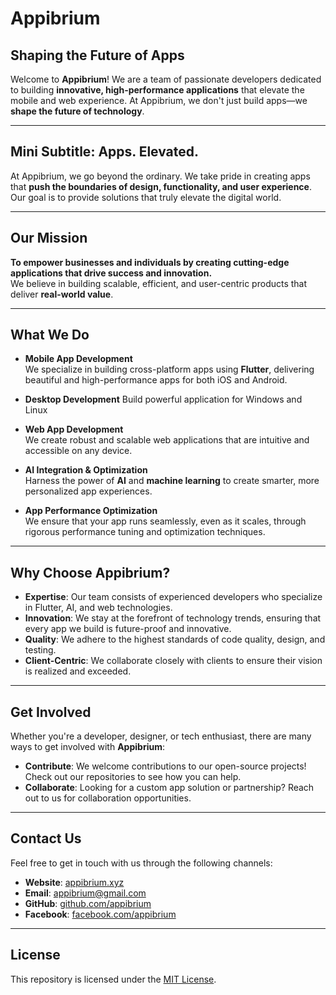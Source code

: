 # Appibrium

## Shaping the Future of Apps

Welcome to **Appibrium**! We are a team of passionate developers dedicated to building **innovative, high-performance applications** that elevate the mobile and web experience. At Appibrium, we don't just build apps—we **shape the future of technology**.

---

## Mini Subtitle: **Apps. Elevated.**

At Appibrium, we go beyond the ordinary. We take pride in creating apps that **push the boundaries of design, functionality, and user experience**. Our goal is to provide solutions that truly elevate the digital world.

---

## Our Mission

**To empower businesses and individuals by creating cutting-edge applications that drive success and innovation.**  
We believe in building scalable, efficient, and user-centric products that deliver **real-world value**.

---

## What We Do

- **Mobile App Development**  
  We specialize in building cross-platform apps using **Flutter**, delivering beautiful and high-performance apps for both iOS and Android.

- **Desktop Development**            Build powerful application for  Windows and Linux

- **Web App Development**  
  We create robust and scalable web applications that are intuitive and accessible on any device.

- **AI Integration & Optimization**  
  Harness the power of **AI** and **machine learning** to create smarter, more personalized app experiences.

- **App Performance Optimization**  
  We ensure that your app runs seamlessly, even as it scales, through rigorous performance tuning and optimization techniques.

---

## Why Choose Appibrium?

- **Expertise**: Our team consists of experienced developers who specialize in Flutter, AI, and web technologies.
- **Innovation**: We stay at the forefront of technology trends, ensuring that every app we build is future-proof and innovative.
- **Quality**: We adhere to the highest standards of code quality, design, and testing.
- **Client-Centric**: We collaborate closely with clients to ensure their vision is realized and exceeded.

---

## Get Involved

Whether you're a developer, designer, or tech enthusiast, there are many ways to get involved with **Appibrium**:

- **Contribute**: We welcome contributions to our open-source projects! Check out our repositories to see how you can help.
- **Collaborate**: Looking for a custom app solution or partnership? Reach out to us for collaboration opportunities.

---

## Contact Us

Feel free to get in touch with us through the following channels:

- **Website**: [appibrium.xyz](http://appibrium.xyz)
- **Email**: [appibrium@gmail.com](mailto:appibrium@gmail.com)
- **GitHub**: [github.com/appibrium](https://github.com/appibrium)
- **Facebook**: [facebook.com/appibrium](https://facebook.com/appibrium)


---

## License

This repository is licensed under the [MIT License](LICENSE).
